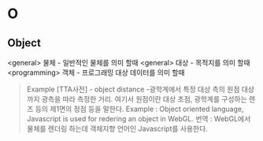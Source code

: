 # O

## Object

\<general\> 물체 - 일반적인 물체를 의미 할때
\<general\> 대상 - 목적지를 의미 할때 
\<programming\> 객체 - 프로그래밍 대상 데이터를 의미 할때 
> Example [TTA사전] - object distance -광학계에서 특정 대상 측의 원점 대상까지 광측을 따라 측정한 거리. 여기서 원점이란 대상 초점, 광학계를 구성하는 렌즈 등의 제1면의 정점 등을 말한다.
> Example : Object oriented language, Javascript is used for redering an object in WebGL.
> 번역 : WebGL에서 물체를 렌더링 하는데 객체지향 언어인 Javascript를 사용한다.  
